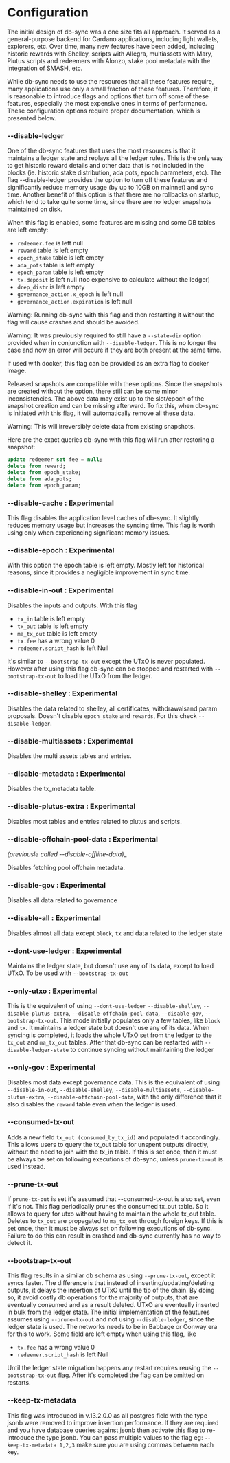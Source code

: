 # Configuration

The initial design of db-sync was a one size fits all approach. It served as a general-purpose
backend for Cardano applications, including light wallets, explorers, etc. Over time, many new
features have been added, including historic rewards with Shelley, scripts with Allegra, multiassets
with Mary, Plutus scripts and redeemers with Alonzo, stake pool metadata with the integration of
SMASH, etc.

While db-sync needs to use the resources that all these features require, many applications use only
a small fraction of these features. Therefore, it is reasonable to introduce flags and options that
turn off some of these features, especially the most expensive ones in terms of performance. These
configuration options require proper documentation, which is presented below.

### --disable-ledger

One of the db-sync features that uses the most resources is that it maintains a ledger state and
replays all the ledger rules. This is the only way to get historic reward details and other data
that is not included in the blocks (ie. historic stake distribution, ada pots, epoch parameters,
etc). The flag --disable-ledger provides the option to turn off these features and significantly
reduce memory usage (by up to 10GB on mainnet) and sync time. Another benefit of this option is
that there are no rollbacks on startup, which tend to take quite some time, since there are no
ledger snapshots maintained on disk.

When this flag is enabled, some features are missing and some DB tables are left empty:
- `redeemer.fee` is left null
- `reward` table is left empty
- `epoch_stake` table is left empty
- `ada_pots` table is left empty
- `epoch_param` table is left empty
- `tx.deposit` is left null (too expensive to calculate without the ledger)
- `drep_distr` is left empty
- `governance_action.x_epoch` is left null
- `governance_action.expiration` is left null

Warning: Running db-sync with this flag and then restarting it without the flag will cause crashes and should be avoided.

Warning: It was previously required to still have a `--state-dir` option provided when in conjunction with `--disable-ledger`. This is no longer the case and now an error will occure if they are both present at the same time.

If used with docker, this flag can be provided as an extra flag to docker image.

Released snapshots are compatible with these options. Since the snapshots are created without the
option, there still can be some minor inconsistencies. The above data may exist up to the slot/epoch
of the snapshot creation and can be missing afterward. To fix this, when db-sync is initiated with
this flag, it will automatically remove all these data.

Warning: This will irreversibly delete data from existing snapshots.

Here are the exact queries db-sync with this flag will run after restoring a snapshot:

```sql
update redeemer set fee = null;
delete from reward;
delete from epoch_stake;
delete from ada_pots;
delete from epoch_param;
```

### --disable-cache : Experimental

This flag disables the application level caches of db-sync. It slightly reduces memory usage but
increases the syncing time. This flag is worth using only when experiencing significant memory
issues.

### --disable-epoch : Experimental

With this option the epoch table is left empty. Mostly left for historical reasons, since it
provides a negligible improvement in sync time.

### --disable-in-out : Experimental

Disables the inputs and outputs. With this flag
- `tx_in` table is left empty
- `tx_out` table is left empty
- `ma_tx_out` table is left empty
- `tx.fee` has a wrong value 0
- `redeemer.script_hash` is left Null

It's similar to `--bootstrap-tx-out` except the UTxO is never populated. However after using this
flag db-sync can be stopped and restarted with `--bootstrap-tx-out` to load the UTxO from the
ledger.

### --disable-shelley : Experimental

Disables the data related to shelley, all certificates, withdrawalsand  param proposals.
Doesn't disable `epoch_stake` and `rewards`, For this check `--disable-ledger`.

### --disable-multiassets : Experimental

Disables the multi assets tables and entries.

### --disable-metadata : Experimental

Disables the tx_metadata table.

### --disable-plutus-extra : Experimental

Disables most tables and entries related to plutus and scripts.

### --disable-offchain-pool-data : Experimental
_(previousle called --disable-offline-data)__

Disables fetching pool offchain metadata.

### --disable-gov : Experimental

Disables all data related to governance

### --disable-all : Experimental

Disables almost all data except `block`, `tx` and data related to the ledger state

### --dont-use-ledger : Experimental

Maintains the ledger state, but doesn't use any of its data, except to load UTxO. To be used with `--bootstrap-tx-out`

### --only-utxo : Experimental

This is the equivalent of using `--dont-use-ledger`
`--disable-shelley`, `--disable-plutus-extra`, `--disable-offchain-pool-data`, `--disable-gov`, `--bootstrap-tx-out`.
This mode initially populates only a few tables, like `block` and `tx`. It maintains a ledger state but doesn't use any of its data. When syncing is completed, it loads the whole UTxO set from the ledger to the `tx_out` and `ma_tx_out` tables.
After that db-sync can be restarted with `--disable-ledger-state` to continue
syncing without maintaining the ledger

### --only-gov : Experimental

Disables most data except governance data. This is the equivalent of using `--disable-in-out`,
`--disable-shelley`, `--disable-multiassets`, `--disable-plutus-extra`, `--disable-offchain-pool-data`,
with the only difference that it also disables the `reward` table even when the ledger is used.

### --consumed-tx-out

Adds a new field `tx_out (consumed_by_tx_id)` and populated it accordingly. This allows users to
query the tx_out table for unspent outputs directly, without the need to join with the tx_in table.
If this is set once, then it must be always be set on following executions of db-sync, unless
`prune-tx-out` is used instead.

### --prune-tx-out

If `prune-tx-out` is set it's assumed that --consumed-tx-out is also set, even if it's not.
This flag periodically prunes the consumed tx_out table. So it allows to query for utxo
without having to maintain the whole tx_out table. Deletes to `tx_out` are propagated to `ma_tx_out`
through foreign keys. If this is set once, then it must be always set on following executions of
db-sync. Failure to do this can result in crashed and db-sync currently has no way to detect it.

### --bootstrap-tx-out

This flag results in a similar db schema as using `--prune-tx-out`, except it syncs faster. The difference is that instead of inserting/updating/deleting outputs, it delays the insertion of
UTxO until the tip of the chain. By doing so, it avoid costly db operations for the majority of
outputs, that are eventually consumed and as a result deleted. UTxO are eventually
inserted in bulk from the ledger state.
The initial implementation of the feautures assumes using `--prune-tx-out` and not using `--disable-ledger`, since the ledger state is used. The networks needs to be in Babbage or Conway era for this to work.
Some field are left empty when using this flag, like
- `tx.fee` has a wrong value 0
- `redeemer.script_hash` is left Null

Until the ledger state migration happens any restart requires reusing the `--bootstrap-tx-out` flag. After it's completed the flag can be omitted on restarts.

### --keep-tx-metadata

This flag was introduced in v.13.2.0.0 as all postgres field with the type jsonb were removed to improve insertion performance.
If they are required and you have database queries against jsonb then activate this flag to re-introduce the type jsonb.
You can pass multiple values to the flag eg: `--keep-tx-metadata 1,2,3` make sure you are using commas between each key.
